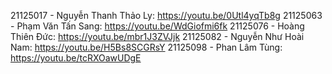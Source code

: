 21125017 - Nguyễn Thanh Thảo Ly: https://youtu.be/0Utl4yqTb8g
21125063 - Phạm Văn Tấn Sang: https://youtu.be/WdGiofmi6fk
21125076 - Hoàng Thiên Đức: https://youtu.be/mbr1J3ZVJjk
21125082 - Nguyễn Như Hoài Nam: https://youtu.be/H5Bs8SCGRsY
21125098 - Phan Lâm Tùng: https://youtu.be/tcRXOawUDgE
